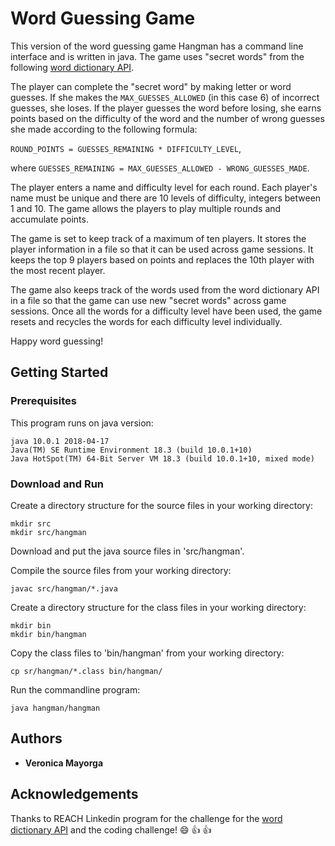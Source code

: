 # Word Guessing Game

This version of the word guessing game Hangman has a command line interface and is written in java.  The game uses "secret words" from the following [word dictionary API](http://app.linkedin-reach.io/words).  

The player can complete the "secret word" by making letter or word guesses.  If she makes the `MAX_GUESSES_ALLOWED` (in this case 6) of incorrect guesses, she loses.  If the player guesses the word before losing, she earns points based on the difficulty of the word and the number of wrong guesses she made according to the following formula: 

`ROUND_POINTS = GUESSES_REMAINING * DIFFICULTY_LEVEL`,

where `GUESSES_REMAINING = MAX_GUESSES_ALLOWED - WRONG_GUESSES_MADE`.

The player enters a name and difficulty level for each round.  Each player's name must be unique and there are 10 levels of difficulty, integers between 1 and 10.  The game allows the players to play multiple rounds and accumulate points.

The game is set to keep track of a maximum of ten players.  It stores the player information in a file so that it can be used across game sessions.  It keeps the top 9 players based on points and replaces the 10th player with the most recent player.  

The game also keeps track of the words used from the word dictionary API in a file so that the game can use new "secret words" across game sessions.  Once all the words for a difficulty level have been used, the game resets and recycles the words for each difficulty level individually.

Happy word guessing!

## Getting Started

### Prerequisites
This program runs on java version:
```
java 10.0.1 2018-04-17
Java(TM) SE Runtime Environment 18.3 (build 10.0.1+10)
Java HotSpot(TM) 64-Bit Server VM 18.3 (build 10.0.1+10, mixed mode)
```
### Download and Run
Create a directory structure for the source files in your working directory:
```
mkdir src
mkdir src/hangman
```
Download and put the java source files in 'src/hangman'.  

Compile the source files from your working directory:
```
javac src/hangman/*.java
```
Create a directory structure for the class files in your working directory:
```
mkdir bin
mkdir bin/hangman
```
Copy the class files to 'bin/hangman' from your working directory:
```
cp sr/hangman/*.class bin/hangman/
```
Run the commandline program:
```
java hangman/hangman
```
## Authors
* **Veronica Mayorga**

## Acknowledgements
Thanks to REACH Linkedin program for the challenge for the [word dictionary API](http://app.linkedin-reach.io/words) and the coding challenge! :smile: :+1: :+1: 






